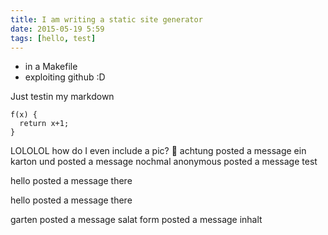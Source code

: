 ```yaml
---
title: I am writing a static site generator
date: 2015-05-19 5:59
tags: [hello, test]
---
```


- in a Makefile
- exploiting github :D

Just testin my markdown

    f(x) {
      return x+1;
    }

LOLOLOL how do I even include a pic?
🎂
achtung posted a message ein karton
und posted a message nochmal
anonymous posted a message test

hello posted a message there

hello  posted a message there 

garten posted a message salat
form posted a message inhalt
